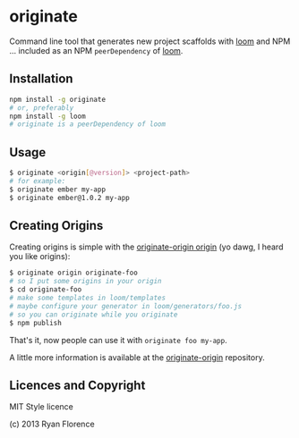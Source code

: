 originate
=========

Command line tool that generates new project scaffolds with [loom][1] and NPM ... included as an NPM `peerDependency` of [loom][1].

Installation
------------

```sh
npm install -g originate
# or, preferably
npm install -g loom
# originate is a peerDependency of loom
```

Usage
-----

```sh
$ originate <origin[@version]> <project-path>
# for example:
$ originate ember my-app
$ originate ember@1.0.2 my-app
```

Creating Origins
----------------

Creating origins is simple with the [originate-origin origin][2] (yo dawg, I heard you like origins):

```sh
$ originate origin originate-foo
# so I put some origins in your origin
$ cd originate-foo
# make some templates in loom/templates
# maybe configure your generator in loom/generators/foo.js
# so you can originate while you originate
$ npm publish
```

That's it, now people can use it with `originate foo my-app`.

A little more information is available at the [originate-origin][2] repository.

Licences and Copyright
----------------------

MIT Style licence

(c) 2013 Ryan Florence

  [1]:https://github.com/rpflorence/loom
  [2]:https://github.com/rpflorence/originate-origin
